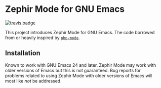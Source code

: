 # Zephir Mode for GNU Emacs

[![travis badge][travis-badge]][travis-link]

This project introduces Zephir Mode for GNU Emacs. The code borrowed from or
heavily inspired by [`php-mode`][php-mode].

## Installation

Known to work with GNU Emacs 24 and later. Zephir Mode may work with older
versions of Emacs but this is not guaranteed. Bug reports for problems related
to using Zephir Mode with older versions of Emacs will most like _not_ be
addressed.

[travis-badge]: https://api.travis-ci.org/sergeyklay/zephir-mode.svg
[travis-link]: https://travis-ci.org/sergeyklay/zephir-mode
[php-mode]: https://github.com/ejmr/php-mode
